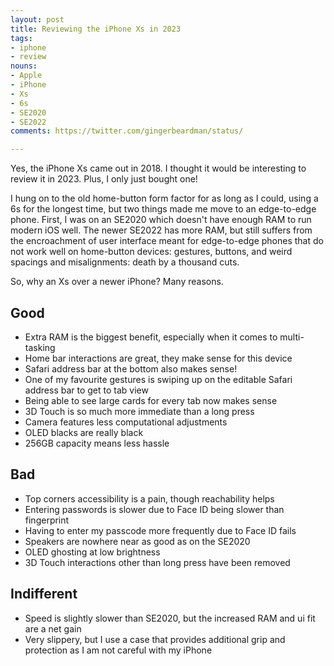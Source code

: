 ```yaml
---
layout: post
title: Reviewing the iPhone Xs in 2023
tags:
- iphone
- review
nouns:
- Apple
- iPhone
- Xs
- 6s
- SE2020
- SE2022
comments: https://twitter.com/gingerbeardman/status/

---
```


Yes, the iPhone Xs came out in 2018. I thought it would be interesting to review it in 2023. Plus, I only just bought one!

I hung on to the old home-button form factor for as long as I could, using a 6s for the longest time, but two things made me move to an edge-to-edge phone. First, I was on an SE2020 which doesn't have enough RAM to run modern iOS well. The newer SE2022 has more RAM, but still suffers from the encroachment of user interface meant for edge-to-edge phones that do not work well on home-button devices: gestures, buttons, and weird spacings and misalignments: death by a thousand cuts.

So, why an Xs over a newer iPhone? Many reasons.

## Good
- Extra RAM is the biggest benefit, especially when it comes to multi-tasking
- Home bar interactions are great, they make sense for this device
- Safari address bar at the bottom also makes sense!
- One of my favourite gestures is swiping up on the editable Safari address bar to get to tab view
- Being able to see large cards for every tab now makes sense
- 3D Touch is so much more immediate than a long press
- Camera features less computational adjustments
- OLED blacks are really black
- 256GB capacity means less hassle

## Bad
- Top corners accessibility is a pain, though reachability helps
- Entering passwords is slower due to Face ID being slower than fingerprint
- Having to enter my passcode more frequently due to Face ID fails
- Speakers are nowhere near as good as on the SE2020
- OLED ghosting at low brightness
- 3D Touch interactions other than long press have been removed

## Indifferent
- Speed is slightly slower than SE2020, but the increased RAM and ui fit are a net gain
- Very slippery, but I use a case that provides additional grip and protection as I am not careful with my iPhone

